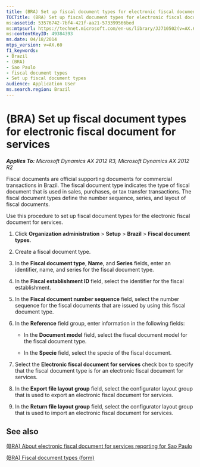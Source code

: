 ```yaml
---
title: (BRA) Set up fiscal document types for electronic fiscal document for services
TOCTitle: (BRA) Set up fiscal document types for electronic fiscal document for services
ms:assetid: 53576742-7bf4-421f-aa21-573399566bed
ms:mtpsurl: https://technet.microsoft.com/en-us/library/JJ710502(v=AX.60)
ms:contentKeyID: 49384393
ms.date: 04/18/2014
mtps_version: v=AX.60
f1_keywords:
- Brazil
- (BRA)
- Sao Paulo
- fiscal document types
- Set up fiscal document types
audience: Application User
ms.search.region: Brazil
---
```


# (BRA) Set up fiscal document types for electronic fiscal document for services 


_**Applies To:** Microsoft Dynamics AX 2012 R3, Microsoft Dynamics AX 2012 R2_

Fiscal documents are official supporting documents for commercial transactions in Brazil. The fiscal document type indicates the type of fiscal document that is used in sales, purchases, or tax transfer transactions. The fiscal document types define the number sequence, series, and layout of fiscal documents.

Use this procedure to set up fiscal document types for the electronic fiscal document for services.

1.  Click **Organization administration** \> **Setup** \> **Brazil** \> **Fiscal document types**.

2.  Create a fiscal document type.

3.  In the **Fiscal document type**, **Name**, and **Series** fields, enter an identifier, name, and series for the fiscal document type.

4.  In the **Fiscal establishment ID** field, select the identifier for the fiscal establishment.

5.  In the **Fiscal document number sequence** field, select the number sequence for the fiscal documents that are issued by using this fiscal document type.

6.  In the **Reference** field group, enter information in the following fields:
    
      - In the **Document model** field, select the fiscal document model for the fiscal document type.
    
      - In the **Specie** field, select the specie of the fiscal document.

7.  Select the **Electronic fiscal document for services** check box to specify that the fiscal document type is for an electronic fiscal document for services.

8.  In the **Export file layout group** field, select the configurator layout group that is used to export an electronic fiscal document for services.

9.  In the **Return file layout group** field, select the configurator layout group that is used to import an electronic fiscal document for services.

## See also

[(BRA) About electronic fiscal document for services reporting for Sao Paulo](bra-about-electronic-fiscal-document-for-services-reporting-for-sao-paulo.md)

[(BRA) Fiscal document types (form)](https://technet.microsoft.com/en-us/library/jj710551\(v=ax.60\))

  


